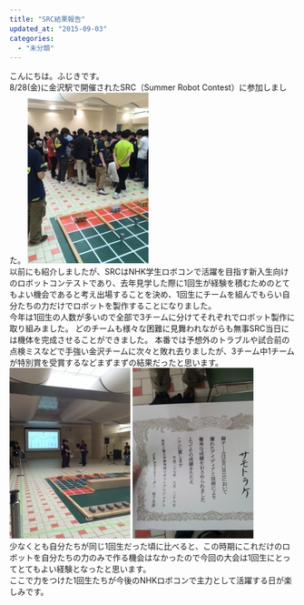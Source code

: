 ```yaml
---
title: "SRC結果報告"
updated_at: "2015-09-03"
categories: 
  - "未分類"
---
```


こんにちは。ふじきです。  
8/28(金)に金沢駅で開催されたSRC（Summer Robot Contest）に参加しました。 [![KIMG0138](images/KIMG0138-e1441319547527-213x300.jpg)](http://www.fortefibre.net/blog/wp-content/uploads/2015/09/KIMG0138-e1441319547527.jpg)  
以前にも紹介しましたが、SRCはNHK学生ロボコンで活躍を目指す新入生向けのロボットコンテストであり、去年見学した際に1回生が経験を積むためのとてもよい機会であると考え出場することを決め、1回生にチームを組んでもらい自分たちの力だけでロボットを製作することになりました。  
今年は1回生の人数が多いので全部で3チームに分けてそれぞれでロボット製作に取り組みました。 どのチームも様々な困難に見舞われながらも無事SRC当日には機体を完成させることができました。 本番では予想外のトラブルや試合前の点検ミスなどで手強い金沢チームに次々と敗れ去りましたが、3チーム中1チームが特別賞を受賞するなどまずまずの結果だったと思います。 [![KIMG0136](images/KIMG0136-e1441319507698-213x300.jpg)](http://www.fortefibre.net/blog/wp-content/uploads/2015/09/KIMG0136-e1441319507698.jpg) [![KIMG0137](images/KIMG0137-213x300.jpg)](http://www.fortefibre.net/blog/wp-content/uploads/2015/09/KIMG0137.jpg)  
少なくとも自分たちが同じ1回生だった頃に比べると、この時期にこれだけのロボットを自分たちの力のみで作る機会はなかったので今回の大会は1回生にとってとてもよい経験となったと思います。  
ここで力をつけた1回生たちが今後のNHKロボコンで主力として活躍する日が楽しみです。
